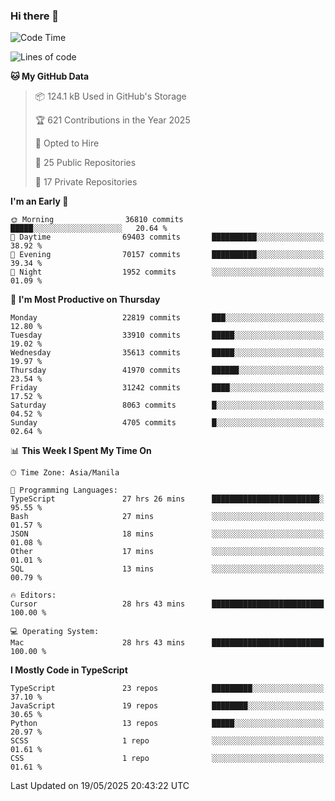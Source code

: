 ### Hi there 👋

<!--START_SECTION:waka-->
![Code Time](http://img.shields.io/badge/Code%20Time-1%2C757%20hrs%2059%20mins-blue)

![Lines of code](https://img.shields.io/badge/From%20Hello%20World%20I%27ve%20Written-66.7%20million%20lines%20of%20code-blue)

**🐱 My GitHub Data** 

> 📦 124.1 kB Used in GitHub's Storage 
 > 
> 🏆 621 Contributions in the Year 2025
 > 
> 💼 Opted to Hire
 > 
> 📜 25 Public Repositories 
 > 
> 🔑 17 Private Repositories 
 > 
**I'm an Early 🐤** 

```text
🌞 Morning                36810 commits       █████░░░░░░░░░░░░░░░░░░░░   20.64 % 
🌆 Daytime                69403 commits       ██████████░░░░░░░░░░░░░░░   38.92 % 
🌃 Evening                70157 commits       ██████████░░░░░░░░░░░░░░░   39.34 % 
🌙 Night                  1952 commits        ░░░░░░░░░░░░░░░░░░░░░░░░░   01.09 % 
```
📅 **I'm Most Productive on Thursday** 

```text
Monday                   22819 commits       ███░░░░░░░░░░░░░░░░░░░░░░   12.80 % 
Tuesday                  33910 commits       █████░░░░░░░░░░░░░░░░░░░░   19.02 % 
Wednesday                35613 commits       █████░░░░░░░░░░░░░░░░░░░░   19.97 % 
Thursday                 41970 commits       ██████░░░░░░░░░░░░░░░░░░░   23.54 % 
Friday                   31242 commits       ████░░░░░░░░░░░░░░░░░░░░░   17.52 % 
Saturday                 8063 commits        █░░░░░░░░░░░░░░░░░░░░░░░░   04.52 % 
Sunday                   4705 commits        █░░░░░░░░░░░░░░░░░░░░░░░░   02.64 % 
```


📊 **This Week I Spent My Time On** 

```text
🕑︎ Time Zone: Asia/Manila

💬 Programming Languages: 
TypeScript               27 hrs 26 mins      ████████████████████████░   95.55 % 
Bash                     27 mins             ░░░░░░░░░░░░░░░░░░░░░░░░░   01.57 % 
JSON                     18 mins             ░░░░░░░░░░░░░░░░░░░░░░░░░   01.08 % 
Other                    17 mins             ░░░░░░░░░░░░░░░░░░░░░░░░░   01.01 % 
SQL                      13 mins             ░░░░░░░░░░░░░░░░░░░░░░░░░   00.79 % 

🔥 Editors: 
Cursor                   28 hrs 43 mins      █████████████████████████   100.00 % 

💻 Operating System: 
Mac                      28 hrs 43 mins      █████████████████████████   100.00 % 
```

**I Mostly Code in TypeScript** 

```text
TypeScript               23 repos            █████████░░░░░░░░░░░░░░░░   37.10 % 
JavaScript               19 repos            ████████░░░░░░░░░░░░░░░░░   30.65 % 
Python                   13 repos            █████░░░░░░░░░░░░░░░░░░░░   20.97 % 
SCSS                     1 repo              ░░░░░░░░░░░░░░░░░░░░░░░░░   01.61 % 
CSS                      1 repo              ░░░░░░░░░░░░░░░░░░░░░░░░░   01.61 % 
```




 Last Updated on 19/05/2025 20:43:22 UTC
<!--END_SECTION:waka-->
